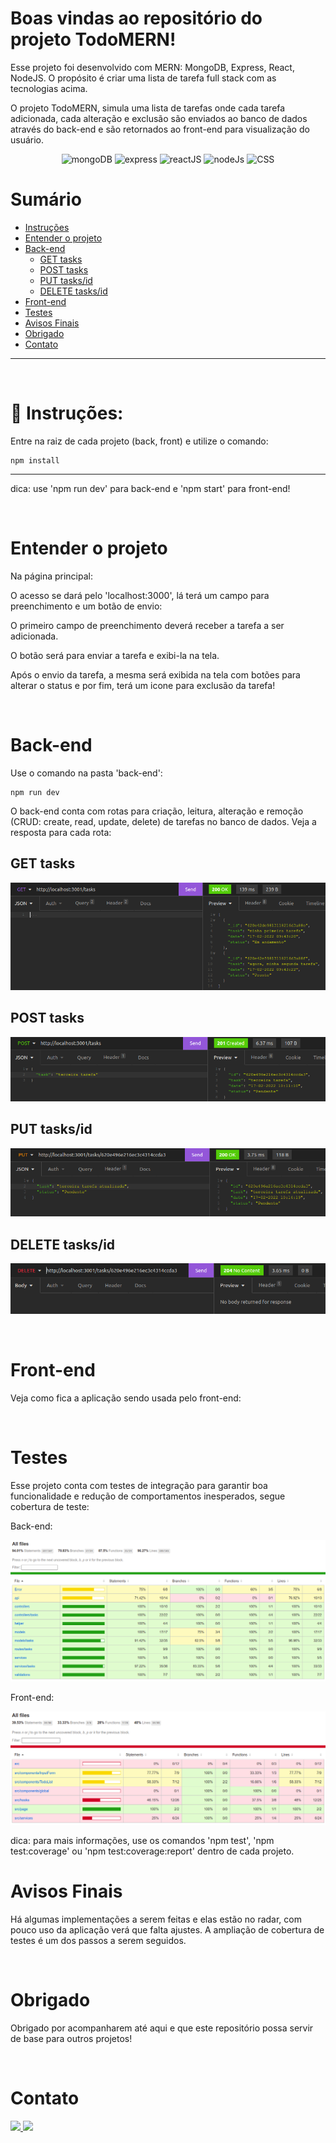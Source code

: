 # Boas vindas ao repositório do projeto TodoMERN!

Esse projeto foi desenvolvido com MERN: MongoDB, Express, React, NodeJS.
O propósito é criar uma lista de tarefa full stack com as tecnologias acima.

O projeto TodoMERN, simula uma lista de tarefas onde cada tarefa adicionada, cada alteração e exclusão são enviados ao banco de dados através do back-end e são retornados ao front-end para visualização do usuário.

<div align="center">
  <img alt="mongoDB" height="60" width="80" src="https://cdn.jsdelivr.net/gh/devicons/devicon/icons/mongodb/mongodb-original-wordmark.svg" />
  <img alt="express" height="60" width="80" src="https://cdn.jsdelivr.net/gh/devicons/devicon/icons/express/express-original-wordmark.svg" />
  <img alt="reactJS" height="60" width="80" src="https://cdn.jsdelivr.net/gh/devicons/devicon/icons/react/react-original.svg" />
  <img alt="nodeJs" height="60" width="80" src="https://cdn.jsdelivr.net/gh/devicons/devicon/icons/nodejs/nodejs-original.svg" />
  <img alt="CSS" height="60" width="80" src="https://cdn.jsdelivr.net/gh/devicons/devicon/icons/css3/css3-plain-wordmark.svg" />

</div>

# Sumário

- [Instruções](#instruções)
- [Entender o projeto](#entender-o-projeto)
- [Back-end](#back-end)
  - [GET tasks](#get-tasks)
  - [POST tasks](#post-tasks)
  - [PUT tasks/id](#put-tasksid)
  - [DELETE tasks/id](#delete-tasksid)
- [Front-end](#front-end)
- [Testes](#testes)
- [Avisos Finais](#avisos-finais)
- [Obrigado](#obrigado)
- [Contato](#contato)

---

<p>&nbsp</p>

# 👀 Instruções:

Entre na raiz de cada projeto (back, front) e utilize o comando:

~~~
npm install
~~~

---

dica: use 'npm run dev' para back-end e 'npm start' para front-end!

<p>&nbsp</p>

# Entender o projeto

Na página principal:

O acesso se dará pelo 'localhost:3000', lá terá um campo para preenchimento e um botão de envio:

O primeiro campo de preenchimento deverá receber a tarefa a ser adicionada.

O botão será para enviar a tarefa e exibi-la na tela.

Após o envio da tarefa, a mesma será exibida na tela com botões para alterar o status e por fim, terá um icone para exclusão da tarefa!

<p>&nbsp</p>

# Back-end

Use o comando na pasta 'back-end':

~~~
npm run dev
~~~

O back-end conta com rotas para criação, leitura, alteração e remoção (CRUD: create, read, update, delete) de tarefas no banco de dados. Veja a resposta para cada rota:

## GET tasks

![resposta Get /tasks](./images/getTasks.png)

## POST tasks

![resposta Post /tasks](./images/postTasks.png)

## PUT tasks/id

![resposta Put /tasks/id](./images/putTasks.png)

## DELETE tasks/id

![resposta Delete /tasks/id](./images/deleteTasks.png)

<p>&nbsp</p>

# Front-end

Veja como fica a aplicação sendo usada pelo front-end:

<p>&nbsp</p>

# Testes

Esse projeto conta com testes de integração para garantir boa funcionalidade e redução de comportamentos inesperados, segue cobertura de teste:

Back-end:

![testes back-end](./images//testeBack.png)

Front-end:

![testes front-end](./images/testeFront.png)

dica: para mais informações, use os comandos 'npm test', 'npm test:coverage' ou 'npm test:coverage:report' dentro de cada projeto.

# Avisos Finais

Há algumas implementações a serem feitas e elas estão no radar, com pouco uso da aplicação verá que falta ajustes. A ampliação de cobertura de testes é um dos passos a serem seguidos.

<p>&nbsp</p>

# Obrigado

Obrigado por acompanharem até aqui e que este repositório possa servir de base para outros projetos!

<p>&nbsp</p>

# Contato

<div>
  <a href = "mailto:artur.alvaro73@gmail.com"><img src="https://img.shields.io/badge/-Gmail-%23333?style=for-the-badge&logo=gmail&logoColor=white" target="_blank">
   <a href="https://www.linkedin.com/in/arturalvaro/" target="_blank"><img src="https://img.shields.io/badge/-LinkedIn-%230077B5?style=for-the-badge&logo=linkedin&logoColor=white" target="_blank"></a>
</div>
